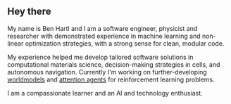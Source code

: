 ## Hey there
My name is Ben Hartl and I am a software engineer, physicist and researcher with demonstrated experience in machine learning and non-linear optimization strategies, with a strong sense for clean, modular code.

My experience helped me develop tailored software solutions in computational materials science, decision-making strategies in cells, and autonomous navigation. 
Currently I'm working on further-developing [worldmodels](https://worldmodels.github.io/) and [attention agents](https://attentionagent.github.io/) for reinforcement learning problems.

I am a compassionate learner and an AI and technology enthusiast.
